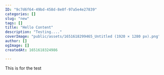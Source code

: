 ```yaml
---
ID: "9c7d6f64-49bd-458d-8e0f-97a5e4e27839"
categories: []
slug: "new"
tags: []
title: "Hello Content"
description: "Testing...."
coverImage: "public/assets/1651618299465_Untitled (1920 × 1280 px).png"
author: []
ogImage: []
createdAt: 1651618324986

---
```

This is for the test